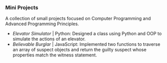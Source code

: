 ### Mini Projects 

A collection of small projects focused on Computer Programming and Advanced Programming Principles. 

- *Elevator Simulator* | Python: Designed a class using Python and OOP to simulate the actions of an elevator.
- *Believable Burglar* | JavaScript: Implemented two functions to traverse an array of suspect objects and return the guilty suspect whose properties match the witness statement.
